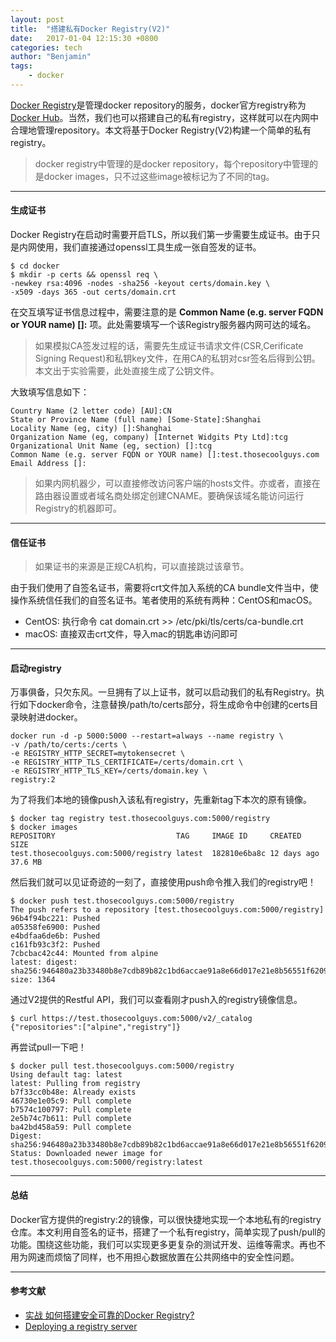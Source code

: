 ```yaml
---
layout: post
title:  "搭建私有Docker Registry(V2)"
date:   2017-01-04 12:15:30 +0800
categories: tech
author: "Benjamin"
tags:
    - docker
---
```


[Docker Registry][docker registry]是管理docker repository的服务，docker官方registry称为[Docker Hub][docker hub]。当然，我们也可以搭建自己的私有registry，这样就可以在内网中合理地管理repository。本文将基于Docker Registry(V2)构建一个简单的私有registry。

>docker registry中管理的是docker repository，每个repository中管理的是docker images，只不过这些image被标记为了不同的tag。

---

#### 生成证书

Docker Registry在启动时需要开启TLS，所以我们第一步需要生成证书。由于只是内网使用，我们直接通过openssl工具生成一张自签发的证书。

```shell
$ cd docker
$ mkdir -p certs && openssl req \
-newkey rsa:4096 -nodes -sha256 -keyout certs/domain.key \
-x509 -days 365 -out certs/domain.crt
```

在交互填写证书信息过程中，需要注意的是 **Common Name (e.g. server FQDN or YOUR name) []:** 项。此处需要填写一个该Registry服务器内网可达的域名。

>如果模拟CA签发过程的话，需要先生成证书请求文件(CSR,Cerificate Signing Request)和私钥key文件，在用CA的私钥对csr签名后得到公钥。本文出于实验需要，此处直接生成了公钥文件。

大致填写信息如下：

```shell
Country Name (2 letter code) [AU]:CN
State or Province Name (full name) [Some-State]:Shanghai
Locality Name (eg, city) []:Shanghai
Organization Name (eg, company) [Internet Widgits Pty Ltd]:tcg
Organizational Unit Name (eg, section) []:tcg
Common Name (e.g. server FQDN or YOUR name) []:test.thosecoolguys.com
Email Address []:
```

>如果内网机器少，可以直接修改访问客户端的hosts文件。亦或者，直接在路由器设置或者域名商处绑定创建CNAME。要确保该域名能访问运行Registry的机器即可。

---

#### 信任证书

>如果证书的来源是正规CA机构，可以直接跳过该章节。

由于我们使用了自签名证书，需要将crt文件加入系统的CA bundle文件当中，使操作系统信任我们的自签名证书。笔者使用的系统有两种：CentOS和macOS。

- CentOS: 执行命令
cat domain.crt >> /etc/pki/tls/certs/ca-bundle.crt
- macOS:
直接双击crt文件，导入mac的钥匙串访问即可

---

#### 启动registry

万事俱备，只欠东风。一旦拥有了以上证书，就可以启动我们的私有Registry。执行如下docker命令，注意替换/path/to/certs部分，将生成命令中创建的certs目录映射进docker。

```shell
docker run -d -p 5000:5000 --restart=always --name registry \
-v /path/to/certs:/certs \
-e REGISTRY_HTTP_SECRET=mytokensecret \
-e REGISTRY_HTTP_TLS_CERTIFICATE=/certs/domain.crt \
-e REGISTRY_HTTP_TLS_KEY=/certs/domain.key \
registry:2
```

为了将我们本地的镜像push入该私有registry，先重新tag下本次的原有镜像。

```shell
$ docker tag registry test.thosecoolguys.com:5000/registry
$ docker images
REPOSITORY                           TAG     IMAGE ID     CREATED     SIZE
test.thosecoolguys.com:5000/registry latest  182810e6ba8c 12 days ago 37.6 MB
```

然后我们就可以见证奇迹的一刻了，直接使用push命令推入我们的registry吧！

```shell
$ docker push test.thosecoolguys.com:5000/registry
The push refers to a repository [test.thosecoolguys.com:5000/registry]
96b4f94bc221: Pushed
a05358fe6900: Pushed
e4bdfaa6de6b: Pushed
c161fb93c3f2: Pushed
7cbcbac42c44: Mounted from alpine
latest: digest: sha256:946480a23b33480b8e7cdb89b82c1bd6accae91a8e66d017e21e8b56551f6209 size: 1364
```

通过V2提供的Restful API，我们可以查看刚才push入的registry镜像信息。

```shell
$ curl https://test.thosecoolguys.com:5000/v2/_catalog
{"repositories":["alpine","registry"]}
```

再尝试pull一下吧！

```shell
$ docker pull test.thosecoolguys.com:5000/registry
Using default tag: latest
latest: Pulling from registry
b7f33cc0b48e: Already exists
46730e1e05c9: Pull complete
b7574c100797: Pull complete
2e5b74c7b611: Pull complete
ba42bd458a59: Pull complete
Digest: sha256:946480a23b33480b8e7cdb89b82c1bd6accae91a8e66d017e21e8b56551f6209
Status: Downloaded newer image for test.thosecoolguys.com:5000/registry:latest
```

---

#### 总结

Docker官方提供的registry:2的镜像，可以很快捷地实现一个本地私有的registry仓库。本文利用自签名的证书，搭建了一个私有registry，简单实现了push/pull的功能。围绕这些功能，我们可以实现更多更复杂的测试开发、运维等需求。再也不用为网速而烦恼了同样，也不用担心数据放置在公共网络中的安全性问题。

---

#### 参考文献

  - [实战 如何搭建安全可靠的Docker Registry?][dockerone_reference]
  - [Deploying a registry server][deploying_registry]

[docker registry]:https://docs.docker.com/registry/
[docker hub]: https://hub.docker.com/
[dockerone_reference]: http://dockone.io/article/627
[deploying_registry]: https://docs.docker.com/registry/deploying/
